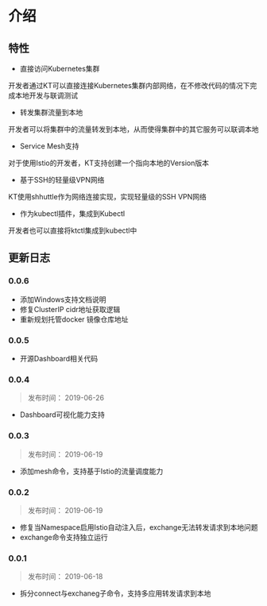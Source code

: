 # 介绍

## 特性

* 直接访问Kubernetes集群

开发者通过KT可以直接连接Kubernetes集群内部网络，在不修改代码的情况下完成本地开发与联调测试

* 转发集群流量到本地

开发者可以将集群中的流量转发到本地，从而使得集群中的其它服务可以联调本地

* Service Mesh支持

对于使用Istio的开发者，KT支持创建一个指向本地的Version版本

* 基于SSH的轻量级VPN网络

KT使用shhuttle作为网络连接实现，实现轻量级的SSH VPN网络

* 作为kubectl插件，集成到Kubectl

开发者也可以直接将ktctl集成到kubectl中

## 更新日志

### 0.0.6

* 添加Windows支持文档说明
* 修复ClusterIP cidr地址获取逻辑
* 重新规划托管docker 镜像仓库地址

### 0.0.5

* 开源Dashboard相关代码

### 0.0.4 

> 发布时间： 2019-06-26

* Dashboard可视化能力支持

### 0.0.3

> 发布时间： 2019-06-19

* 添加mesh命令，支持基于Istio的流量调度能力

### 0.0.2

> 发布时间： 2019-06-19

* 修复当Namespace启用Istio自动注入后，exchange无法转发请求到本地问题
* exchange命令支持独立运行

### 0.0.1

> 发布时间： 2019-06-18

* 拆分connect与exchaneg子命令，支持多应用转发请求到本地